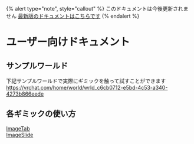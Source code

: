 {% alert type="note", style="callout" %}
このドキュメントは今後更新されません
[最新版のドキュメントはこちらです](https://docs.ootr.jp/docs/Packages/) 
{% endalert %}

# ユーザー向けドキュメント

## サンプルワールド
下記サンプルワールドで実際にギミックを触って試すことができます  
https://vrchat.com/home/world/wrld_c6cb0712-e5bd-4c53-a340-4273b866eede

## 各ギミックの使い方
[ImageTab](./ImageTab.md)  
[ImageSlide](./ImageSlide.md)  

